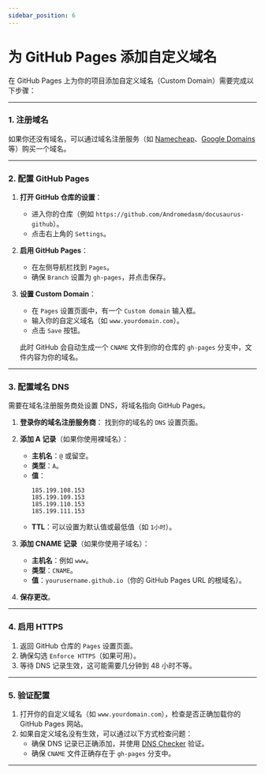 ```yaml
---
sidebar_position: 6
---
```


# 为 GitHub Pages 添加自定义域名

在 GitHub Pages 上为你的项目添加自定义域名（Custom Domain）需要完成以下步骤：

---

### **1. 注册域名**
如果你还没有域名，可以通过域名注册服务（如 [Namecheap](https://www.namecheap.com/)、[Google Domains](https://domains.google/) 等）购买一个域名。

---

### **2. 配置 GitHub Pages**

1. **打开 GitHub 仓库的设置**：
   - 进入你的仓库（例如 `https://github.com/Andromedasm/docusaurus-github`）。
   - 点击右上角的 `Settings`。

2. **启用 GitHub Pages**：
   - 在左侧导航栏找到 `Pages`。
   - 确保 `Branch` 设置为 `gh-pages`，并点击保存。

3. **设置 Custom Domain**：
   - 在 `Pages` 设置页面中，有一个 `Custom domain` 输入框。
   - 输入你的自定义域名（如 `www.yourdomain.com`）。
   - 点击 `Save` 按钮。

   此时 GitHub 会自动生成一个 `CNAME` 文件到你的仓库的 `gh-pages` 分支中，文件内容为你的域名。

---

### **3. 配置域名 DNS**
需要在域名注册服务商处设置 DNS，将域名指向 GitHub Pages。

1. **登录你的域名注册服务商**：
   找到你的域名的 `DNS` 设置页面。

2. **添加 A 记录**（如果你使用裸域名）：
   - **主机名**：`@` 或留空。
   - **类型**：`A`。
   - **值**：
     ```
     185.199.108.153
     185.199.109.153
     185.199.110.153
     185.199.111.153
     ```
   - **TTL**：可以设置为默认值或最低值（如 `1小时`）。

3. **添加 CNAME 记录**（如果你使用子域名）：
   - **主机名**：例如 `www`。
   - **类型**：`CNAME`。
   - **值**：`yourusername.github.io`（你的 GitHub Pages URL 的根域名）。

4. **保存更改**。

---

### **4. 启用 HTTPS**
1. 返回 GitHub 仓库的 `Pages` 设置页面。
2. 确保勾选 `Enforce HTTPS`（如果可用）。
3. 等待 DNS 记录生效，这可能需要几分钟到 48 小时不等。

---

### **5. 验证配置**
1. 打开你的自定义域名（如 `www.yourdomain.com`），检查是否正确加载你的 GitHub Pages 网站。
2. 如果自定义域名没有生效，可以通过以下方式检查问题：
   - 确保 DNS 记录已正确添加，并使用 [DNS Checker](https://dnschecker.org/) 验证。
   - 确保 `CNAME` 文件正确存在于 `gh-pages` 分支中。

---

